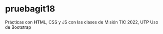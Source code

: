 ﻿# pruebagit18
Prácticas con HTML, CSS y JS con las clases de Misión TIC 2022, UTP
Uso de Bootstrap
